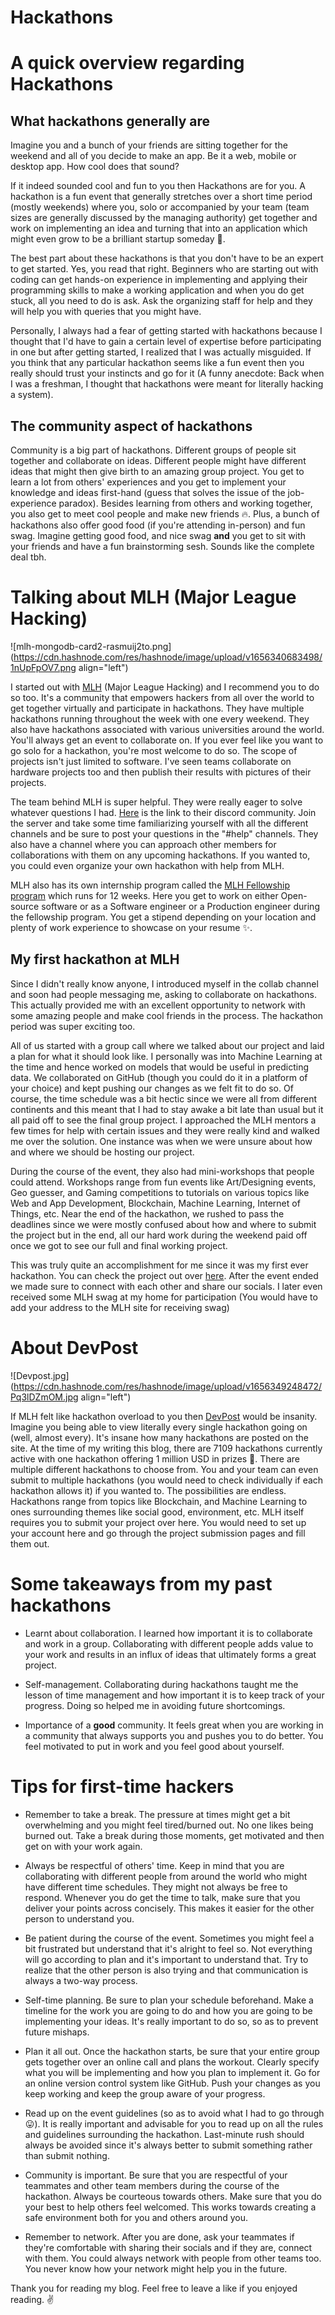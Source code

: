 # Hackathons

# A quick overview regarding Hackathons

## What hackathons generally are

Imagine you and a bunch of your friends are sitting together for the weekend and all of you decide to make an app. Be it a web, mobile or desktop app. How cool does that sound? 

If it indeed sounded cool and fun to you then Hackathons are for you. A hackathon is a fun event that generally stretches over a short time period (mostly weekends) where you, solo or accompanied by your team (team sizes are generally discussed by the managing authority) get together and work on implementing an idea and turning that into an application which might even grow to be a brilliant startup someday 🤩. 

The best part about these hackathons is that you don't have to be an expert to get started. Yes, you read that right. Beginners who are starting out with coding can get hands-on experience in implementing and applying their programming skills to make a working application and when you do get stuck, all you need to do is ask. Ask the organizing staff for help and they will help you with queries that you might have. 

Personally, I always had a fear of getting started with hackathons because I thought that I'd have to gain a certain level of expertise before participating in one but after getting started, I realized that I was actually misguided. If you think that any particular hackathon seems like a fun event then you really should trust your instincts and go for it (A funny anecdote: Back when I was a freshman, I thought that hackathons were meant for literally hacking a system). 

## The community aspect of hackathons

Community is a big part of hackathons. Different groups of people sit together and collaborate on ideas. Different people might have different ideas that might then give birth to an amazing group project. You get to learn a lot from others' experiences and you get to implement your knowledge and ideas first-hand (guess that solves the issue of the job-experience paradox). Besides learning from others and working together, you also get to meet cool people and make new friends 🔥. Plus, a bunch of hackathons also offer good food (if you're attending in-person) and fun swag. Imagine getting good food, and nice swag **and** you get to sit with your friends and have a fun brainstorming sesh. Sounds like the complete deal tbh.

# Talking about MLH (Major League Hacking)

![mlh-mongodb-card2-rasmuij2to.png](https://cdn.hashnode.com/res/hashnode/image/upload/v1656340683498/1nUpFpOV7.png align="left")

I started out with [MLH](https://mlh.io/) (Major League Hacking) and I recommend you to do so too. It's a community that empowers hackers from all over the world to get together virtually and participate in hackathons. They have multiple hackathons running throughout the week with one every weekend. They also have hackathons associated with various universities around the world. You'll always get an event to collaborate on. If you ever feel like you want to go solo for a hackathon, you're most welcome to do so. The scope of projects isn't just limited to software. I've seen teams collaborate on hardware projects too and then publish their results with pictures of their projects. 

The team behind MLH is super helpful. They were really eager to solve whatever questions I had. [Here](https://discord.gg/xCmYkvhmhM) is the link to their discord community. Join the server and take some time familiarizing yourself with all the different channels and be sure to post your questions in the "#help" channels. They also have a channel where you can approach other members for collaborations with them on any upcoming hackathons. If you wanted to, you could even organize your own hackathon with help from MLH.

MLH also has its own internship program called the [MLH Fellowship program](https://fellowship.mlh.io/) which runs for 12 weeks. Here you get to work on either Open-source software or as a Software engineer or a Production engineer during the fellowship program. You get a stipend depending on your location and plenty of work experience to showcase on your resume ✨.

## My first hackathon at MLH

Since I didn't really know anyone, I introduced myself in the collab channel and soon had people messaging me, asking to collaborate on hackathons. This actually provided me with an excellent opportunity to network with some amazing people and make cool friends in the process. The hackathon period was super exciting too. 

All of us started with a group call where we talked about our project and laid a plan for what it should look like. I personally was into Machine Learning at the time and hence worked on models that would be useful in predicting data. We collaborated on GitHub (though you could do it in a platform of your choice) and kept pushing our changes as we felt fit to do so. Of course, the time schedule was a bit hectic since we were all from different continents and this meant that I had to stay awake a bit late than usual but it all paid off to see the final group project. I approached the MLH mentors a few times for help with certain issues and they were really kind and walked me over the solution. One instance was when we were unsure about how and where we should be hosting our project. 

During the course of the event, they also had mini-workshops that people could attend. Workshops range from fun events like Art/Designing events, Geo guesser, and Gaming competitions to tutorials on various topics like Web and App Development, Blockchain, Machine Learning, Internet of Things, etc. Near the end of the hackathon, we rushed to pass the deadlines since we were mostly confused about how and where to submit the project but in the end, all our hard work during the weekend paid off once we got to see our full and final working project. 

This was truly quite an accomplishment for me since it was my first ever hackathon. You can check the project out over [here](https://devpost.com/software/restup). After the event ended we made sure to connect with each other and share our socials. I later even received some MLH swag at my home for participation (You would have to add your address to the MLH site for receiving swag)

# About DevPost


![Devpost.jpg](https://cdn.hashnode.com/res/hashnode/image/upload/v1656349248472/Pq3lDZmOM.jpg align="left")

If MLH felt like hackathon overload to you then [DevPost](https://devpost.com/) would be insanity. Imagine you being able to view literally every single hackathon going on (well, almost every). It's insane how many hackathons are posted on the site. At the time of my writing this blog, there are 7109 hackathons currently active with one hackathon offering 1 million USD in prizes 🤯. There are multiple different hackathons to choose from. You and your team can even submit to multiple hackathons (you would need to check individually if each hackathon allows it) if you wanted to. The possibilities are endless. Hackathons range from topics like Blockchain, and Machine Learning to ones surrounding themes like social good, environment, etc. MLH itself requires you to submit your project over here. You would need to set up your account here and go through the project submission pages and fill them out.

# Some takeaways from my past hackathons

- Learnt about collaboration. I learned how important it is to collaborate and work in a group. Collaborating with different people adds value to your work and results in an influx of ideas that ultimately forms a great project.

- Self-management. Collaborating during hackathons taught me the lesson of time management and how important it is to keep track of your progress. Doing so helped me in avoiding future shortcomings.

- Importance of a **good** community. It feels great when you are working in a community that always supports you and pushes you to do better.  You feel motivated to put in work and you feel good about yourself.


# Tips for first-time hackers

- Remember to take a break. The pressure at times might get a bit overwhelming and you might feel tired/burned out. No one likes being burned out. Take a break during those moments, get motivated and then get on with your work again.

- Always be respectful of others' time. Keep in mind that you are collaborating with different people from around the world who might have different time schedules. They might not always be free to respond. Whenever you do get the time to talk, make sure that you deliver your points across concisely. This makes it easier for the other person to understand you.

- Be patient during the course of the event. Sometimes you might feel a bit frustrated but understand that it's alright to feel so. Not everything will go according to plan and it's important to understand that. Try to realize that the other person is also trying and that communication is always a two-way process.

- Self-time planning. Be sure to plan your schedule beforehand. Make a timeline for the work you are going to do and how you are going to be implementing your ideas. It's really important to do so, so as to prevent future mishaps. 

- Plan it all out. Once the hackathon starts, be sure that your entire group gets together over an online call and plans the workout. Clearly specify what you will be implementing and how you plan to implement it. Go for an online version control system like GitHub. Push your changes as you keep working and keep the group aware of your progress.

- Read up on the event guidelines (so as to avoid what I had to go through 😛). It is really important and advisable for you to read up on all the rules and guidelines surrounding the hackathon. Last-minute rush should always be avoided since it's always better to submit something rather than submit nothing.

- Community is important. Be sure that you are respectful of your teammates and other team members during the course of the hackathon. Always be courteous towards others. Make sure that you do your best to help others feel welcomed. This works towards creating a safe environment both for you and others around you.

- Remember to network. After you are done, ask your teammates if they're comfortable with sharing their socials and if they are, connect with them. You could always network with people from other teams too. You never know how your network might help you in the future.

Thank you for reading my blog. Feel free to leave a like if you enjoyed reading. ✌
